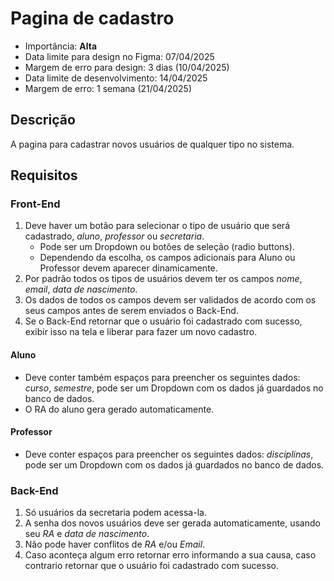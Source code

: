 # Pagina de cadastro

- Importância: **Alta**
- Data limite para design no Figma: 07/04/2025
- Margem de erro para design: 3 dias (10/04/2025)
- Data limite de desenvolvimento: 14/04/2025
- Margem de erro: 1 semana (21/04/2025)

## Descrição

A pagina para cadastrar novos usuários de qualquer tipo no sistema.

## Requisitos

### Front-End

1. Deve haver um botão para selecionar o tipo de usuário que será cadastrado, *aluno*, *professor* ou *secretaria*.
   - Pode ser um Dropdown ou botões de seleção (radio buttons).
   - Dependendo da escolha, os campos adicionais para Aluno ou Professor devem aparecer dinamicamente.
2. Por padrão todos os tipos de usuários devem ter os campos *nome*, *email*, *data de nascimento*.
3. Os dados de todos os campos devem ser validados de acordo com os seus campos antes de serem enviados o Back-End.
4. Se o Back-End retornar que o usuário foi cadastrado com sucesso, exibir isso na tela e liberar para fazer um novo cadastro.

#### Aluno

- Deve conter também espaços para preencher os seguintes dados: *curso*, *semestre*, pode ser um Dropdown com os dados já guardados no banco de dados.
- O RA do aluno gera gerado automaticamente.

#### Professor

- Deve conter espaços para preencher os seguintes dados: *disciplinas*, pode ser um Dropdown com os dados já guardados no banco de dados.


### Back-End

1. Só usuários da secretaria podem acessa-la.
2. A senha dos novos usuários deve ser gerada automaticamente, usando seu *RA* e *data de nascimento*.
3. Não pode haver conflitos de *RA* e/ou *Email*.
4. Caso aconteça algum erro retornar erro informando a sua causa, caso contrario retornar que o usuário foi cadastrado com sucesso.
